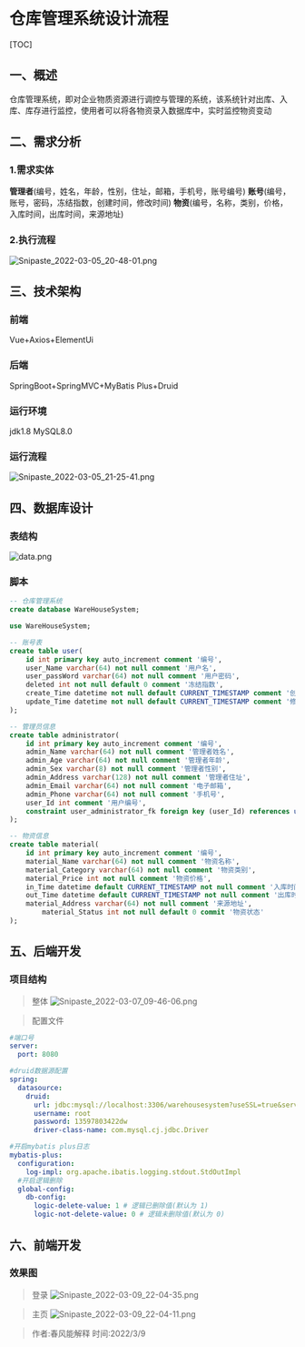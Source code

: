 # 仓库管理系统设计流程

[TOC]

## 一、概述

仓库管理系统，即对企业物质资源进行调控与管理的系统，该系统针对出库、入库、库存进行监控，使用者可以将各物资录入数据库中，实时监控物资变动

## 二、需求分析

### 1.需求实体

**管理者**(编号，姓名，年龄，性别，住址，邮箱，手机号，账号编号)
**账号**(编号，账号，密码，冻结指数，创建时间，修改时间)
**物资**(编号，名称，类别，价格，入库时间，出库时间，来源地址)

### 2.执行流程

![Snipaste_2022-03-05_20-48-01.png](img/Snipaste_2022-03-05_20-48-01.png)

## 三、技术架构

### 前端

Vue+Axios+ElementUi

### 后端

SpringBoot+SpringMVC+MyBatis Plus+Druid

### 运行环境

jdk1.8
MySQL8.0

### 运行流程

![Snipaste_2022-03-05_21-25-41.png](img/Snipaste_2022-03-05_21-25-41.png)


## 四、数据库设计

### 表结构

![data.png](img/data.png)

### 脚本

```sql
-- 仓库管理系统
create database WareHouseSystem;

use WareHouseSystem;

-- 账号表
create table user(
	id int primary key auto_increment comment '编号',
	user_Name varchar(64) not null comment '用户名',
	user_passWord varchar(64) not null comment '用户密码',
	deleted int not null default 0 comment '冻结指数',
	create_Time datetime not null default CURRENT_TIMESTAMP comment '创建时间',
	update_Time datetime not null default CURRENT_TIMESTAMP comment '修改时间'
);

-- 管理员信息
create table administrator(
	id int primary key auto_increment comment '编号',
	admin_Name varchar(64) not null comment '管理者姓名',
	admin_Age varchar(64) not null comment '管理者年龄',
	admin_Sex varchar(8) not null comment '管理者性别',
	admin_Address varchar(128) not null comment '管理者住址',
	admin_Email varchar(64) not null comment '电子邮箱',
	admin_Phone varchar(64) not null comment '手机号',
	user_Id int comment '用户编号',
	constraint user_administrator_fk foreign key (user_Id) references user(id)
);

-- 物资信息
create table material(
	id int primary key auto_increment comment '编号',
	material_Name varchar(64) not null comment '物资名称',
	material_Category varchar(64) not null comment '物资类别',
	material_Price int not null comment '物资价格',
	in_Time datetime default CURRENT_TIMESTAMP not null comment '入库时间',
	out_Time datetime default CURRENT_TIMESTAMP not null comment '出库时间',
	material_Address varchar(64) not null comment '来源地址',
        material_Status int not null default 0 commit '物资状态'
);
```

## 五、后端开发

### 项目结构

> 整体
> ![Snipaste_2022-03-07_09-46-06.png](img/Snipaste_2022-03-07_09-46-06.png)

> 配置文件

```yml
#端口号
server:
  port: 8080

#druid数据源配置
spring:
  datasource:
    druid:
      url: jdbc:mysql://localhost:3306/warehousesystem?useSSL=true&serverTimezone=GMT&characterEncoding=utf8
      username: root
      password: 13597803422dw
      driver-class-name: com.mysql.cj.jdbc.Driver

#开启mybatis plus日志
mybatis-plus:
  configuration:
    log-impl: org.apache.ibatis.logging.stdout.StdOutImpl
  #开启逻辑删除
  global-config:
    db-config:
      logic-delete-value: 1 # 逻辑已删除值(默认为 1)
      logic-not-delete-value: 0 # 逻辑未删除值(默认为 0)
```

## 六、前端开发

### 效果图

> 登录
> ![Snipaste_2022-03-09_22-04-35.png](img/Snipaste_2022-03-09_22-04-35.png)

> 主页
> ![Snipaste_2022-03-09_22-04-11.png](img/Snipaste_2022-03-09_22-04-11.png)

> 作者:春风能解释
> 时间:2022/3/9

